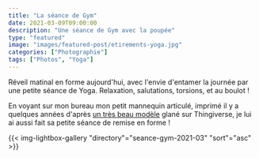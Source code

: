 ```yaml
---
title: "La séance de Gym"
date: 2021-03-09T09:00:00
description: "Une séance de Gym avec la poupée"
type: "featured"
image: "images/featured-post/etirements-yoga.jpg"
categories: ["Photographie"]
tags: ["Photos", "Yoga"]
---
```


Réveil matinal en forme aujourd'hui, avec l'envie d'entamer la journée par une petite séance de Yoga. Relaxation, salutations, torsions, et au boulot !

En voyant sur mon bureau mon petit mannequin articulé, imprimé il y a quelques années d'après [un très beau modèle](https://www.thingiverse.com/thing:555242) glané sur Thingiverse, je lui ai aussi fait sa petite séance de remise en forme !

{{< img-lightbox-gallery "directory"="seance-gym-2021-03" "sort"="asc" >}}
